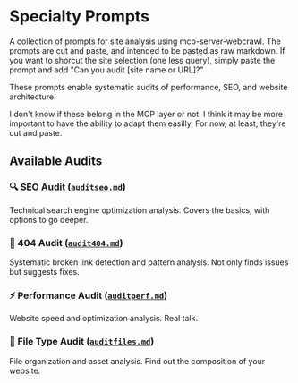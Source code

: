 # Specialty Prompts

A collection of prompts for site analysis using mcp-server-webcrawl. The prompts are cut and paste, and intended to be pasted as raw markdown. If you want to shorcut the site selection (one less query), simply paste the prompt and add "Can you audit [site name or URL]?"

These prompts enable systematic audits of performance, SEO, and website architecture.

I don't know if these belong in the MCP layer or not. I think it may be more important to have the ability to adapt them easilly. For now, at least, they're cut and paste.

## Available Audits

### 🔍 SEO Audit ([`auditseo.md`](https://raw.githubusercontent.com/pragmar/mcp-server-webcrawl/master/prompts/auditseo.md))

Technical search engine optimization analysis. Covers the basics, with options to go deeper.

### 🔗 404 Audit ([`audit404.md`](https://raw.githubusercontent.com/pragmar/mcp-server-webcrawl/master/prompts/audit404.md))

Systematic broken link detection and pattern analysis. Not only finds issues but suggests fixes.

### ⚡ Performance Audit ([`auditperf.md`](https://raw.githubusercontent.com/pragmar/mcp-server-webcrawl/master/prompts/auditperf.md))

Website speed and optimization analysis. Real talk.

### 📁 File Type Audit ([`auditfiles.md`](https://raw.githubusercontent.com/pragmar/mcp-server-webcrawl/master/prompts/auditfiles.md))

File organization and asset analysis. Find out the composition of your website.
